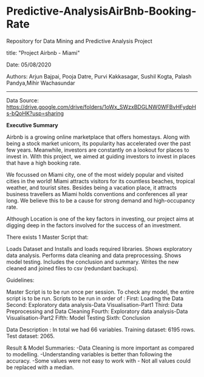 # Predictive-AnalysisAirBnb-Booking-Rate
Repository for Data Mining and Predictive Analysis Project

title: "Project Airbnb - Miami"

Date: 05/08/2020

Authors: Arjun Bajpai, Pooja Datre, Purvi Kakkasagar, Sushil Kogta, Palash Pandya,Mihir Wachasundar

---
Data Source: https://drive.google.com/drive/folders/1oWx_SWzxBDGLNW0WFBvHFydpHs-bQoHK?usp=sharing

**Executive Summary**

Airbnb is a growing online marketplace that offers homestays. Along with being a stock market unicorn, its popularity has accelerated over the past few years. Meanwhile, investors are constantly on a lookout for places to invest in. With this project, we aimed at guiding investors to invest in places that have a high booking rate. 


We focussed on Miami city, one of the most widely popular and visited cities in the world!
Miami attracts visitors for its countless beaches, tropical weather, and tourist sites. Besides being a vacation place, it attracts business travellers as Miami holds conventions and conferences all year long. We believe this to be a cause for strong demand and high-occupancy rate. 

Although Location is one of the key factors in investing, our project aims at digging deep in the factors involved for the success of an investment. 

There exists 1 Master Script that:

Loads Dataset and Installs and loads required libraries.
Shows exploratory data analysis.
Performs data cleaning and data preprocessing.
Shows model testing.
Includes the conclusion and summary.
Writes the new cleaned and joined files to csv (redundant backups).

Guidelines:

Master Script is to be run once per session.
To check any model, the entire script is to be run.
Scripts to be run in order of :
First: Loading the Data
Second: Exploratory data analysis-Data Visualisation-Part1
Third: Data Preprocessing and Data Cleaning
Fourth: Exploratory data analysis-Data Visualisation-Part2
Fifth: Model Testing
Sixth: Conclusion

Data Description :
In total we had 66 variables.
Training dataset: 6195 rows.
Test dataset: 2065.

Result & Model Summaries:
-Data Cleaning is more important as compared to modelling.
-Understanding variables is better than following the accuracy. 
-Some values were not easy to work with - Not all values could be replaced with a median.



